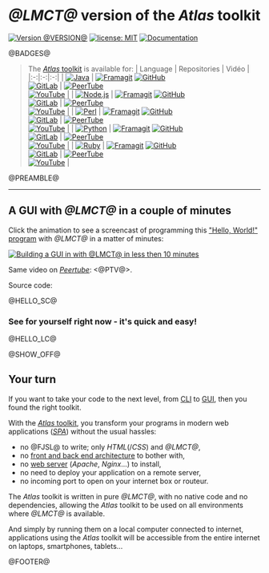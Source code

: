 # *@LMCT@* version of the *Atlas* toolkit

[![Version @VERSION@](https://img.shields.io/static/v1.svg?&color=90b4ed&label=Version&message=@VERSION@&style=for-the-badge)](http://github.com/epeios-q37/atlas-@SLCT@/)
[![license: MIT](https://img.shields.io/github/license/epeios-q37/atlas-@SLCT@?color=yellow&style=for-the-badge)](https://github.com/epeios-q37/atlas-@SLCT@/blob/master/LICENSE)
[![Documentation](https://img.shields.io/static/v1?label=documentation&message=atlastk.org&color=ff69b4&style=for-the-badge)](https://atlastk.org)  

@BADGES@

<!--
Si la table ci-dessous est modifiée, alors modifier également (pages du site atlastk.org) :
- la page 'home.md' ;
-->

> The [*Atlas* toolkit](https://atlastk.org) is available for:
> | Language | Repositories | Vidéo |
> |:-:|:-:|:-:|
> | [![Java](https://s.q37.info/jrnv4mj4.svg)](https://s.q37.info/qtnkp9w4) | [![Framagit](https://s.q37.info/z4hsg7wc.svg)](https://framagit.org/epeios-q37/atlas-java) [![GitHub](https://s.q37.info/jqrxkdh3.svg)](https://github.com/epeios-q37/atlas-java)<br/>[![GitLab](https://s.q37.info/m4djpmm9.svg)](https://gitlab.com/epeios-q37/atlas-java) | [![PeerTube](https://s.q37.info/dsvp4n7j.svg)](https://s.q37.info/qs4dx4rm)<br/>[![YouTube](https://s.q37.info/xgq4zgdr.svg)](https://s.q37.info/vd9xz7jp) |
> | [![Node.js](https://s.q37.info/fh7v7kn9.svg)](https://s.q37.info/3d7hr733) | [![Framagit](https://s.q37.info/z4hsg7wc.svg)](https://framagit.org/epeios-q37/atlas-node) [![GitHub](https://s.q37.info/jqrxkdh3.svg)](https://github.com/epeios-q37/atlas-node)<br/>[![GitLab](https://s.q37.info/m4djpmm9.svg)](https://gitlab.com/epeios-q37/atlas-node) | [![PeerTube](https://s.q37.info/dsvp4n7j.svg)](https://s.q37.info/9wtsrwqw)<br/>[![YouTube](https://s.q37.info/xgq4zgdr.svg)](https://s.q37.info/4pcpvrhz) |
> | [![Perl](https://s.q37.info/hgnwnnn3.svg)](https://s.q37.info/4nvmwjgg) | [![Framagit](https://s.q37.info/z4hsg7wc.svg)](https://framagit.org/epeios-q37/atlas-perl) [![GitHub](https://s.q37.info/jqrxkdh3.svg)](https://github.com/epeios-q37/atlas-perl)<br/>[![GitLab](https://s.q37.info/m4djpmm9.svg)](https://gitlab.com/epeios-q37/atlas-perl) | [![PeerTube](https://s.q37.info/dsvp4n7j.svg)](https://s.q37.info/bvvjj7gk)<br/>[![YouTube](https://s.q37.info/xgq4zgdr.svg)](https://s.q37.info/3g7zdnp7) |
> | [![Python](https://s.q37.info/94937nbb.svg)](https://s.q37.info/pd7j9k4r) | [![Framagit](https://s.q37.info/z4hsg7wc.svg)](https://framagit.org/epeios-q37/atlas-python) [![GitHub](https://s.q37.info/jqrxkdh3.svg)](https://github.com/epeios-q37/atlas-python)<br/>[![GitLab](https://s.q37.info/m4djpmm9.svg)](https://gitlab.com/epeios-q37/atlas-python) | [![PeerTube](https://s.q37.info/dsvp4n7j.svg)](https://s.q37.info/qfcng9j4)<br/>[![YouTube](https://s.q37.info/xgq4zgdr.svg)](https://s.q37.info/rt9wr4w3) |
> | [![Ruby](https://s.q37.info/zn4qrx9j.svg)](https://s.q37.info/gkfj3zpz) | [![Framagit](https://s.q37.info/z4hsg7wc.svg)](https://framagit.org/epeios-q37/atlas-ruby) [![GitHub](https://s.q37.info/jqrxkdh3.svg)](https://github.com/epeios-q37/atlas-ruby)<br/>[![GitLab](https://s.q37.info/m4djpmm9.svg)](https://gitlab.com/epeios-q37/atlas-ruby) | [![PeerTube](https://s.q37.info/dsvp4n7j.svg)](https://s.q37.info/fj3trgds)<br/>[![YouTube](https://s.q37.info/xgq4zgdr.svg)](https://s.q37.info/zgb4d9v3) |


@PREAMBLE@

---

## A GUI with *@LMCT@* in a couple of minutes

Click the animation to see a screencast of programming this ["Hello, World!" program](https://en.wikipedia.org/wiki/%22Hello,_World!%22_program) with *@LMCT@* in a matter of minutes:

[![Building a GUI in with *@LMCT@* in less then 10 minutes](https://q37.info/s/qp4z37pg.gif)](@YTV@)

Same video on [*Peertube*](https://en.wikipedia.org/wiki/PeerTube): <@PTV@>.

Source code:

@HELLO_SC@

### See for yourself right now - it's quick and easy!

@HELLO_LC@

@SHOW_OFF@

## Your turn

If you want to take your code to the next level, from [CLI](https://q37.info/s/cnh9nrw9) to [GUI](https://q37.info/s/hw9n3pjs), then you found the right toolkit.

With the [*Atlas* toolkit](http://atlastk.org/), you transform your programs in modern web applications ([*SPA*](https://q37.info/s/7sbmxd3j)) without the usual hassles:
- no @FJSL@ to write; only *HTML*(/*CSS*) and *@LMCT@*,
- no [front and back end architecture](https://q37.info/s/px7hhztd) to bother with,
- no [web server](https://q37.info/s/n3hpwsht) (*Apache*, *Nginx*…) to install,
- no need to deploy your application on a remote server,
- no incoming port to open on your internet box or routeur.

The *Atlas* toolkit is written in pure *@LMCT@*, with no native code and no dependencies, allowing the *Atlas* toolkit to be used on all environments where *@LMCT@* is available. 

And simply by running them on a local computer connected to internet, applications using the *Atlas* toolkit will be accessible from the entire internet on laptops, smartphones, tablets…

@FOOTER@

